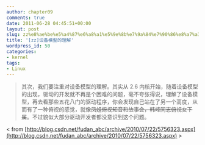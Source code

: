 ```yaml
---
author: chapter09
comments: true
date: 2011-06-28 04:45:51+00:00
layout: post
slug: zz%e8%ae%be%e5%a4%87%e6%a8%a1%e5%9e%8b%e7%9a%84%e7%90%86%e8%a7%a3
title: '[zz]设备模型的理解'
wordpress_id: 50
categories:
- kernel
tags:
- Linux
---
```


> 其次，我们要注重对设备模型的理解。其实从 2.6 内核开始，随着设备模型的出现，驱动的开发就不再是个困难的问题，毫不夸张得说，理解了设备模型，再去看那些五花八门的驱动程序，你会发现自己站在了另一个高度，从而有了一种俯视的感觉，就像<del>凤姐俯视知音和故事会，韩峰同志俯视女下属</del>。不过貌似大部分驱动开发者都没意识到这个问题。


<!-- more -->

< from [http://blog.csdn.net/fudan_abc/archive/2010/07/22/5756323.aspx](http://blog.csdn.net/fudan_abc/archive/2010/07/22/5756323.aspx) >
